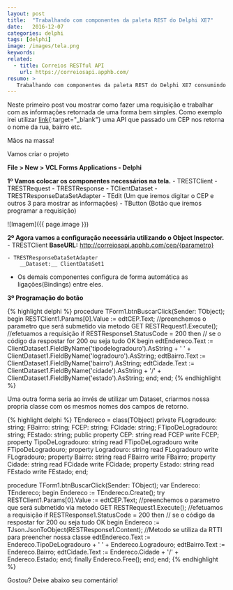 ```yaml
---
layout: post
title:  "Trabalhando com componentes da paleta REST do Delphi XE7"
date:   2016-12-07
categories: delphi
tags: [delphi]
image: /images/tela.png
keywords:
related:
  - title: Correios RESTful API
    url: https://correiosapi.apphb.com/
resumo: >
   Trabalhando com componentes da paleta REST do Delphi XE7 consumindo uma api utilizando método GET.
---
```


Neste primeiro post vou mostrar como fazer uma requisição e trabalhar com as informações retornada de uma forma bem simples. 
Como exemplo irei utilizar [link](https://correiosapi.apphb.com/){:target="_blank"} uma API que passado um CEP nos retorna o nome da rua, bairro etc.


Mãos na massa!

Vamos criar o projeto

**File > New > VCL Forms Applications - Delphi**

**1º Vamos colocar os componentes necessários na tela.**
    - TRESTClient
    - TRESTRequest
    - TRESTResponse
    - TClientDataset
    - TRESTResponseDataSetAdapter
    - TEdit (Um que iremos digitar o CEP e outros 3 para mostrar as informações)
    - TButton (Botão que iremos programar a requisição)

![Imagem]({{ page.image }})

**2º Agora vamos a configuração necessária utilizando o Object Inspector.**
	- TRESTClient
		__BaseURL:__ http://correiosapi.apphb.com/cep/{parametro}
	
	- TRESTResponseDataSetAdapter
		__Dataset:__ ClientDataSet1

* Os demais componentes configura de forma automática as ligações(Bindings) entre eles.

**3º Programação do botão**

{% highlight delphi %}
procedure TForm1.btnBuscarClick(Sender: TObject);
begin
  RESTClient1.Params[0].Value := edtCEP.Text;  //preenchemos o parametro que será submetido via metodo GET
  RESTRequest1.Execute();  //efetuamos a requisição
  if RESTResponse1.StatusCode = 200 then  // se o código da respostar for 200 ou seja tudo OK
  begin
    edtEndereco.Text := ClientDataset1.FieldByName('tipodelogradouro').AsString + ' ' + ClientDataset1.FieldByName('logradouro').AsString;
    edtBairro.Text := ClientDataset1.FieldByName('bairro').AsString;
    edtCidade.Text := ClientDataset1.FieldByName('cidade').AsString + '/' + ClientDataset1.FieldByName('estado').AsString;
    end;
end;
{% endhighlight %}

Uma outra forma seria ao invés de utilizar um Dataset, criarmos nossa propria classe com os mesmos nomes dos campos de retorno.

{% highlight delphi %}
  TEndereco = class(TObject)
  private
    FLogradouro: string;
    FBairro: string;
    FCEP: string;
    FCidade: string;
    FTipoDeLogradouro: string;
    FEstado: string;
  public
    property CEP: string read FCEP write FCEP;
    property TipoDeLogradouro: string read FTipoDeLogradouro write FTipoDeLogradouro;
    property Logradouro: string read FLogradouro write FLogradouro;
    property Bairro: string read FBairro write FBairro;
    property Cidade: string read FCidade write FCidade;
    property Estado: string read FEstado write FEstado;
  end;



procedure TForm1.btnBuscarClick(Sender: TObject);
var
  Endereco: TEndereco;
begin
  Endereco := TEndereco.Create();
  try
    RESTClient1.Params[0].Value := edtCEP.Text;  //preenchemos o parametro que será submetido via metodo GET
    RESTRequest1.Execute();  //efetuamos a requisição
    if RESTResponse1.StatusCode = 200 then  // se o código da respostar for 200 ou seja tudo OK
    begin
      Endereco := TJson.JsonToObject<TEndereco>(RESTResponse1.Content);  //Metodo se utiliza da RTTI para preencher nossa classe
      edtEndereco.Text := Endereco.TipoDeLogradouro + ' ' + Endereco.Logradouro;
      edtBairro.Text := Endereco.Bairro;
      edtCidade.Text := Endereco.Cidade + '/' + Endereco.Estado;
    end;
  finally
    Endereco.Free();
  end;
end;
{% endhighlight %}




Gostou? Deixe abaixo seu comentário!


